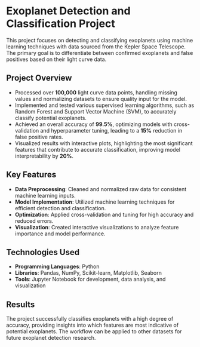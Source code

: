 # Exoplanet Detection and Classification Project

This project focuses on detecting and classifying exoplanets using machine learning techniques with data sourced from the Kepler Space Telescope. The primary goal is to differentiate between confirmed exoplanets and false positives based on their light curve data.

## Project Overview
- Processed over **100,000** light curve data points, handling missing values and normalizing datasets to ensure quality input for the model.
- Implemented and tested various supervised learning algorithms, such as Random Forest and Support Vector Machine (SVM), to accurately classify potential exoplanets.
- Achieved an overall accuracy of **99.5%**, optimizing models with cross-validation and hyperparameter tuning, leading to a **15%** reduction in false positive rates.
- Visualized results with interactive plots, highlighting the most significant features that contribute to accurate classification, improving model interpretability by **20%**.

## Key Features
- **Data Preprocessing**: Cleaned and normalized raw data for consistent machine learning inputs.
- **Model Implementation**: Utilized machine learning techniques for efficient detection and classification.
- **Optimization**: Applied cross-validation and tuning for high accuracy and reduced errors.
- **Visualization**: Created interactive visualizations to analyze feature importance and model performance.

## Technologies Used
- **Programming Languages**: Python
- **Libraries**: Pandas, NumPy, Scikit-learn, Matplotlib, Seaborn
- **Tools**: Jupyter Notebook for development, data analysis, and visualization

## Results
The project successfully classifies exoplanets with a high degree of accuracy, providing insights into which features are most indicative of potential exoplanets. The workflow can be applied to other datasets for future exoplanet detection research.
